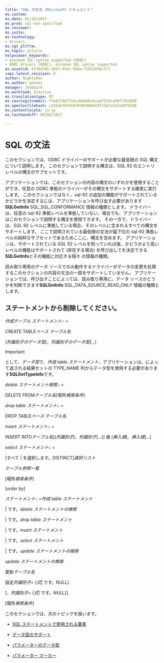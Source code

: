```yaml
---
title: "SQL の文法 |Microsoft ドキュメント"
ms.custom: 
ms.date: 01/19/2017
ms.prod: sql-non-specified
ms.reviewer: 
ms.suite: 
ms.technology:
- drivers
ms.tgt_pltfrm: 
ms.topic: article
helpviewer_keywords:
- minimum SQL syntax supported [ODBC]
- ODBC drivers [ODBC], minimum SQL syntax supported
ms.assetid: 4f36d785-104f-4fec-93be-f201203bc7c7
caps.latest.revision: 6
author: MightyPen
ms.author: genemi
manager: jhubbard
ms.workload: Inactive
ms.translationtype: MT
ms.sourcegitcommit: f7e6274d77a9cdd4de6cbcaef559ca99f77b3608
ms.openlocfilehash: c225ab76f4c67938590bd19f21bfafafa20742d8
ms.contentlocale: ja-jp
ms.lasthandoff: 09/09/2017

---
```

# <a name="sql-minimum-grammar"></a>SQL の文法
このセクションでは、ODBC ドライバーのサポートが必要な最低限の SQL 構文について説明します。 このセクションで説明する構文は、SQL 92 のエントリ レベルの構文のサブセットです。  
  
 アプリケーションでは、このセクションの内容の構文のいずれかを使用することができ、任意の ODBC 準拠のドライバーがその構文をサポートする確実に実行します。 このセクションではなく、sql-92 の追加の機能がサポートされているかどうかを決定するには、アプリケーションを呼び出す必要があります**SQLGetInfo** SQL_SQL_CONFORMANCE 情報の種類とします。 ドライバーは、任意の sql-92 準拠レベルを準拠していない、場合でも、アプリケーションはこのセクションで説明する構文を使用できます。 その一方で、ドライバーは、SQL 92 レベルに準拠している場合、そのレベルに含まれるすべての構文をサポートします。 ここで説明されている最低限の文法が最下位の sql-92 準拠レベルの純粋なサブセットであるためここに、構文を含めます。 アプリケーションは、サポートされている SQL 92 レベルを知っていれば後、かどうかより高いレベルの機能はサポートされて (存在する場合) を呼び出してを決定できる**SQLGetInfo**とその機能に対応する個々 の情報の種類。  
  
 読み取り専用のデータ ソースでのみ動作するドライバーがデータの変更を処理するこのセクションの内容の文法の一部をサポートしていません。 アプリケーションでは、呼び出すことによっては、読み取り専用に、データ ソースかどうかを判断できます**SQLGetInfo** SQL_DATA_SOURCE_READ_ONLY 情報の種類とします。  
  
## <a name="statement"></a>ステートメントから削除してください。  
 *作成テーブル ステートメント*:: =  
  
 CREATE TABLE*ベース テーブル名*  
  
 (*列識別子のデータ型*[*、列識別子のデータ型*]...)  
  
> [!IMPORTANT]  
>  として、*データ型*で、*作成 table ステートメント*、アプリケーションは、によって返される結果セットの TYPE_NAME 列からデータ型を使用する必要があります**SQLGetTypeInfo**です。  
  
 *delete ステートメント検索*:: =  
  
 DELETE FROM*テーブル名*[場所*検索条件*]  
  
 *drop table ステートメント*:: =  
  
 DROP TABLE*ベース テーブル名*  
  
 *insert ステートメント*:: =  
  
 INSERT INTO*テーブル名*[(*列識別子*[、*列識別子*]...)]     値 (*挿入値*[、*挿入値*]...)  
  
 *select ステートメント*:: =  
  
 [すべて &#124; を選択します。DISTINCT]*選択リスト*  
  
 *テーブル参照一覧*  
  
 [場所*検索条件*]  
  
 [*order by*]  
  
 *ステートメント*:: =*作成 table ステートメント*  
  
 &#124; です。*delete ステートメントの検索*  
  
 &#124; です。*drop table ステートメント*  
  
 &#124; です。*insert ステートメント*  
  
 &#124; です。*select ステートメント*  
  
 &#124; です。*update ステートメントの検索*  
  
 *update ステートメントの検索*  
  
 更新*テーブル名*  
  
 設定*列識別子*= {*式*&#124; です。NULL}  
  
 [、*列識別子*= {*式*&#124; です。NULL}].  
  
 [場所*検索条件*]  
  
 このセクションでは、次のトピックを扱います。  
  
-   [SQL ステートメントで使用される要素](../../../odbc/reference/appendixes/elements-used-in-sql-statements.md)  
  
-   [データ型のサポート](../../../odbc/reference/appendixes/data-type-support.md)  
  
-   [パラメーターのデータ型](../../../odbc/reference/appendixes/parameter-data-types.md)  
  
-   [パラメーター マーカー](../../../odbc/reference/appendixes/parameter-markers.md)

